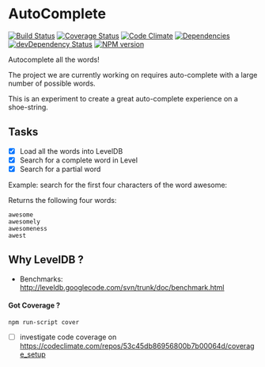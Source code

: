 AutoComplete
============
[![Build Status](https://travis-ci.org/nelsonic/ac.png?branch=master)](https://travis-ci.org/nelsonic/ac) [![Coverage Status](https://coveralls.io/repos/nelsonic/ac/badge.png)](https://coveralls.io/r/nelsonic/ac) [![Code Climate](https://codeclimate.com/github/nelsonic/ac.png)](https://codeclimate.com/github/nelsonic/ac) [![Dependencies](https://david-dm.org/nelsonic/ac.png?theme=shields.io)](https://david-dm.org/nelsonic/ac) [![devDependency Status](https://david-dm.org/nelsonic/ac/dev-status.svg)](https://david-dm.org/nelsonic/ac#info=devDependencies) [![NPM version](https://badge.fury.io/js/ac.png)](https://npmjs.org/package/ac)

Autocomplete all the words!

The project we are currently working on requires auto-complete
with a large number of possible words.

This is an experiment to create a great auto-complete experience
on a shoe-string.

## Tasks

- [x] Load all the words into LevelDB
- [x] Search for a complete word in Level
- [x] Search for a partial word

Example: search for the first four characters of the word awesome:

Returns the following four words:
```
awesome
awesomely
awesomeness
awest
```




## Why LevelDB ?

- Benchmarks: http://leveldb.googlecode.com/svn/trunk/doc/benchmark.html


#### Got Coverage ?
```
npm run-script cover
```
- [ ] investigate code coverage on https://codeclimate.com/repos/53c45db86956800b7b00064d/coverage_setup

